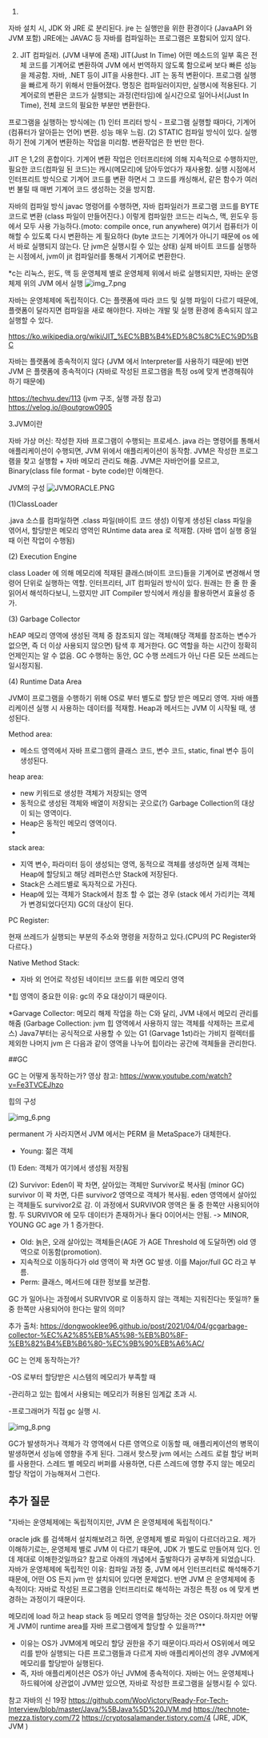 1. 
자바 설치 시, JDK 와 JRE 로 분리된다. jre 는 실행만을 위한 환경이다 (JavaAPI 와 JVM 포함)
JRE에는 JAVAC 등 자바를 컴파일하는 프로그램은 포함되어 있지 않다. 


2. JIT 컴파일러. (JVM 내부에 존재)
JIT(Just In Time) 어떤 메소드의 일부 혹은 전체 코드를 기계어로 변환하여 JVM 에서 번역하지 않도록 함으로써 보다 빠른 성능을 제공함. 
자바, .NET 등이 JIT을 사용한다. JIT 는 동적 변환이다. 프로그램 실행을 빠르게 하기 위해서 만들어졌다. 
명칭은 컴파일러이지만, 실행시에 적용된다.
기계어로의 변환은 코드가 실행되는 과정(런타임)에 실시간으로 일어나서(Just In Time), 전체 코드의 필요한 부분만 변환한다. 


프로그램을 실행하는 방식에는 
(1) 인터 프리터 방식 - 프로그램 실행할 때마다, 기계어(컴퓨터가 알아듣는 언어) 변환. 성능 매우 느림.
(2) STATIC 컴파일 방식이 있다. 실행하기 전에 기계어 변환하는 작업을 미리함. 변환작업은 한 번만 한다.

JIT 은 1,2의 혼합이다. 기계어 변환 작업은 인터프리터에 의해 지속적으로 수행하지만, 필요한 코드(컴파일 된 코드)는 캐시(메모리)에 담아두었다가 재사용함. 
실행 시점에서 인터프리트 방식으로 기계어 코드를 변환 하면서 그 코드를 캐싱해서, 같은 함수가 여러번 불릴 때 매번 기계어 코드 생성하는 것을 방지함. 

자바의 컴파일 방식 
javac 명령어를 수행하면, 자바 컴파일러가 프로그램 코드를 BYTE 코드로 변환 (class 파일이 만들어진다.) 
이렇게 컴파일한 코드는 리눅스, 맥, 윈도우 등에서 모두 사용 가능하다.(moto: compile once, run anywhere)
여기서 컴퓨터가 이해할 수 있도록 다시 변환하는 게 필요하다 (byte 코드는 기계어가 아니기 때문에 os 에서 바로 실행되지 않는다. 단 jvm은 실행시킬 수 있는 상태)
실제 바이트 코드를 실행하는 시점에서, jvm이 jit 컴파일러를 통해서 기계어로 변환한다.

*c는 리눅스, 윈도, 맥 등 운영체제 별로 운영체제 위에서 바로 실행되지만, 자바는 운영 체제 위의 JVM 에서 실행
![img_7.png](img/img_7.png)

자바는 운영체제에 독립적이다. 
C는 플랫폼에 따라 코드 및 실행 파일이 다르기 때문에, 플랫폼이 달라지면 컴파일을 새로 해야한다.
자바는 개발 및 실행 환경에 종속되지 않고 실행할 수 있다. 

https://ko.wikipedia.org/wiki/JIT_%EC%BB%B4%ED%8C%8C%EC%9D%BC

자바는 플랫폼에 종속적이지 않다 (JVM 에서 Interpreter를 사용하기 때문에)
반면 JVM 은 플랫폼에 종속적이다 (자바로 작성된 프로그램을 특정 os에 맞게 변경해줘야 하기 때문에)

https://techvu.dev/113 (jvm 구조, 실행 과정 참고)
https://velog.io/@outgrow0905

3.JVM이란

자바 가상 머신: 작성한 자바 프로그램이 수행되는 프로세스.
java 라는 명령어를 통해서 애플리케이션이 수행되면, JVM 위에서 애플리케이션이 동작함. 
JVM은 작성한 프로그램을 찾고 실행함 + 자바 메모리 관리도 해줌. 
JVM은 자바언어를 모르고, Binary(class file format - byte code)만 이해한다. 


JVM의 구성
![JVMORACLE.PNG](img/JVMORACLE.PNG)

(1)ClassLoader

.java 소스를 컴파일하면 .class 파일(바이트 코드 생성)
이렇게 생성된 class 파일을 엮어서, 할당받은 메모리 영역인 RUntime data area 로 적재함. (자바 앱이 실행 중일때 이런 작업이 수행됨)

(2) Execution Engine

class Loader 에 의해 메모리에 적재된 클래스(바이트 코드)들을 기계어로 변경해서 명령어 단위로 실행하는 역할. 
인터프리터, JIT 컴파일러 방식이 있다. 원래는 한 줄 한 줄 읽어서 해석하다보니, 느렸지만 JIT Compiler 방식에서 캐싱을 활용하면서 효율성 증가. 

(3) Garbage Collector

hEAP 메모리 영역에 생성된 객체 중 참조되지 않는 객체(해당 객체를 참조하는 변수가 없으면, 즉 더 이상 사용되지 않으면) 탐색 후 제거한다. 
GC 역할을 하는 시간이 정확히 언제인지는 알 수 없음. GC 수행하는 동안, GC 수행 쓰레드가 아닌 다른 모든 쓰레드는 일시정지됨. 

(4) Runtime Data Area

JVM이 프로그램을 수행하기 위해 OS로 부터 별도로 할당 받은 메모리 영역. 자바 애플리케이션 실행 시 사용하는 데이터를 적재함.
Heap과 메서드는 JVM 이 시작될 때, 생성된다. 

Method area:
- 메소드 영역에서 자바 프로그램의 클래스 코드, 변수 코드, static, final 변수 등이 생성된다.

heap area:
- new 키워드로 생성한 객체가 저장되는 영역
- 동적으로 생성된 객체와 배열이 저장되는 곳으로(?) Garbage Collection의 대상이 되는 영역이다.
- Heap은 동적인 메모리 영역이다. 
- 
stack area:
- 지역 변수, 파라미터 등이 생성되는 영역, 동적으로 객체를 생성하면 실제 객체는 Heap에 할당되고 해당 레퍼런스만 Stack에 저장된다.
- Stack은 스레드별로 독자적으로 가진다.
- Heap에 있는 객체가 Stack에서 참조 할 수 없는 경우 (stack 에서 가리키는 객체가 변경되었다던지) GC의 대상이 된다.


PC Register: 

현재 쓰레드가 실행되는 부분의 주소와 명령을 저장하고 있다.(CPU의 PC Register와 다르다.)

Native Method Stack: 

- 자바 외 언어로 작성된 네이티브 코드를 위한 메모리 영역

*힙 영역이 중요한 이유: gc의 주요 대상이기 때문이다.

*Garvage Collector: 메모리 해제 작업을 하는 C와 달리, JVM 내에서 메모리 관리를 해줌 (Garbage Collection: jvm 힙 영역에서 사용하지 않는 객체를 삭제하는 프로세스)
Java7부터는 공식적으로 사용할 수 있는 G1 (Garvage 1st)라는 가비지 컬렉터를 제외한 나머지 jvm 은 다음과 같이 영역을 나누어 힙이라는 공간에 객체들을 관리한다. 


##GC 

GC 는 어떻게 동작하는가? 
영상 참고: https://www.youtube.com/watch?v=Fe3TVCEJhzo

힙의 구성 

![img_6.png](img/img_6.png)

permanent 가 사라지면서 JVM 에서는 PERM 을 MetaSpace가 대체한다. 

- Young: 젊은 객체
  
(1) Eden: 객체가 여기에서 생성됨 저장됨 
  
(2) Survivor: Eden이 꽉 차면, 살아있는 객체만 Survivor로 복사됨 (minor GC) survivor 이 꽉 차면, 다른 survivor2 영역으로 객체가 복사됨. 
eden 영역에서 살아있는 객체들도 survivor2로 감. 이 과정에서 SURVIVOR 영역은 둘 중 한쪽만 사용되어야 함. 두 SURVIVOR 에 모두 데이터가 존재하거나 둘다 0이어서는 안됨. 
  -> MINOR, YOUNG GC 
age 가 1 증가한다. 

- Old: 늙은, 오래 살아있는 객체들은(AGE 가 AGE Threshold 에 도달하면) old 영역으로 이동함(promotion). 
- 지속적으로 이동하다가 old 영역이 꽉 차면 GC 발생. 이를 Major/full GC 라고 부름.
- Perm: 클래스, 메서드에 대한 정보를 보관함. 


GC 가 일어나는 과정에서 SURVIVOR 로 이동하지 않는 객체는 지워진다는 뜻일까? 둘중 한쪽만 사용되어야 한다는 말의 의미? 


추가 출처: https://dongwooklee96.github.io/post/2021/04/04/gcgarbage-collector-%EC%A2%85%EB%A5%98-%EB%B0%8F-%EB%82%B4%EB%B6%80-%EC%9B%90%EB%A6%AC/

GC 는 언제 동작하는가?

-OS 로부터 할당받은 시스템의 메모리가 부족할 때

-관리하고 있는 힙에서 사용되는 메모리가 허용된 임계값 초과 시.

-프로그래머가 직접 gc 실행 시.

![img_8.png](img/img_8.png)


GC가 발생하거나 객체가 각 영역에서 다른 영역으로 이동할 때, 애플리케이션의 병목이 발생하면서 성능에 영향을 주게 된다. 
그래서 핫스팟 jvm 에서는 스레드 로컬 할당 버퍼를 사용한다. 
스레드 별 메모리 버퍼를 사용하면, 다른 스레드에 영향 주지 않는 메모리 할당 작업이 가능해져서 그런다. 
## 추가 질문 

"자바는 운영체제에는 독립적이지만, JVM 은 운영체제에 독립적이다."

oracle jdk 를 검색해서 설치해보려고 하면, 운영체제 별로 파일이 다르더라고요. 
제가 이해하기로는, 운영체제 별로 JVM 이 다르기 때문에, JDK 가 별도로 만들어져 있다. 인데 제대로 이해한것일까요?
참고로 아래의 개념에서 출발하다가 공부하게 되었습니다.
자바가 운영체제에 독립적인 이유: 컴파일 과정 중, JVM 에서 인터프리터로 해석해주기 때문에, 어떤 OS 든지 jvm 만 설치되어 있다면 문제없다.
반면 JVM 은 운영체제에 종속적이다: 자바로 작성된 프로그램을 인터프리터로 해석하는 과정은 특정 os 에 맞게 변경하는 과정이기 때문이다.


메모리에 load 하고 heap stack 등 메모리 영역을 할당하는 것은 OS이다.하지만 어떻게 JVM이 runtime area를 자바 프로그램에게 할당할 수 있을까?**

- 이유는 OS가 JVM에게 메모리 할당 권한을 주기 때문이다.따라서 OS위에서 메모리를 받아 실행되는 다른 프로그램들과 다르게 자바 애플리케이션의 경우 JVM에게 메모리를 할당받아 실행된다.
- 즉, 자바 애플리케이션은 OS가 아닌 JVM에 종속적이다. 자바는 어느 운영체제나 하드웨어에 상관없이 JVM만 있으면, 자바로 작성한 프로그램을 실행시킬 수 있다.


참고
자바의 신 19장
https://github.com/WooVictory/Ready-For-Tech-Interview/blob/master/Java/%5BJava%5D%20JVM.md
https://technote-mezza.tistory.com/72
https://cryptosalamander.tistory.com/4 (JRE, JDK, JVM )

